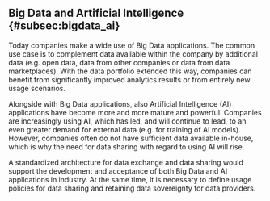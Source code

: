 ## Big Data and Artificial Intelligence {#subsec:bigdata_ai}

Today companies make a wide use of Big Data applications. The common use
case is to complement data available within the company by additional
data (e.g. open data, data from other companies or data from data
marketplaces). With the data portfolio extended this way, companies can
benefit from significantly improved analytics results or from entirely
new usage scenarios.

Alongside with Big Data applications, also Artificial Intelligence (AI)
applications have become more and more mature and powerful. Companies
are increasingly using AI, which has led, and will continue to lead, to
an even greater demand for external data (e.g. for training of AI
models). However, companies often do not have sufficient data available
in-house, which is why the need for data sharing with regard to using AI
will rise.

A standardized architecture for data exchange and data sharing would
support the development and acceptance of both Big Data and AI
applications in industry. At the same time, it is necessary to define
usage policies for data sharing and retaining data sovereignty for data
providers.
